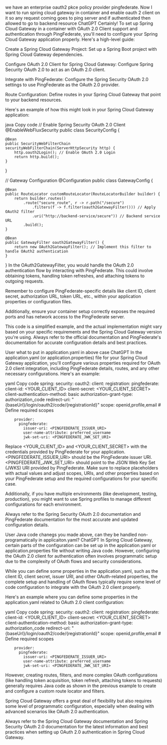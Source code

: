 we have an enterprise oauth2 pkce policy provider pingfederate. Now I want to run spring cloud gateway in container and enable oauth 2 client on it so any request coming goes to ping server and if authenticated then allowed to go to backend resource
ChatGPT
Certainly! To set up Spring Cloud Gateway in a container with OAuth 2.0 Client support and authentication through PingFederate, you'll need to configure your Spring Cloud Gateway application properly. Here's a high-level guide:

Create a Spring Cloud Gateway Project:
Set up a Spring Boot project with Spring Cloud Gateway dependencies.

Configure OAuth 2.0 Client for Spring Cloud Gateway:
Configure Spring Security OAuth 2.0 to act as an OAuth 2.0 client.

Integrate with PingFederate:
Configure the Spring Security OAuth 2.0 settings to use PingFederate as the OAuth 2.0 provider.

Route Configuration:
Define routes in your Spring Cloud Gateway that point to your backend resources.

Here's an example of how this might look in your Spring Cloud Gateway application:

java
Copy code
// Enable Spring Security OAuth 2.0 Client
@EnableWebFluxSecurity
public class SecurityConfig {

    @Bean
    public SecurityWebFilterChain securityWebFilterChain(ServerHttpSecurity http) {
        http.oauth2Login(); // Enable OAuth 2.0 Login
        return http.build();
    }

}

// Gateway Configuration
@Configuration
public class GatewayConfig {

    @Bean
    public RouteLocator customRouteLocator(RouteLocatorBuilder builder) {
        return builder.routes()
            .route("secure_route", r -> r.path("/secure")
                .filters(f -> f.filter(oauth2GatewayFilter())) // Apply OAuth2 filter
                .uri("http://backend-service/secure")) // Backend service URL
            .build();
    }

    @Bean
    public GatewayFilter oauth2GatewayFilter() {
        return new OAuth2GatewayFilter(); // Implement this filter to handle OAuth2 authentication
    }

}
In the OAuth2GatewayFilter, you would handle the OAuth 2.0 authentication flow by interacting with PingFederate. This could involve obtaining tokens, handling token refreshes, and attaching tokens to outgoing requests.

Remember to configure PingFederate-specific details like client ID, client secret, authorization URL, token URL, etc., within your application properties or configuration files.

Additionally, ensure your container setup correctly exposes the required ports and has network access to the PingFederate server.

This code is a simplified example, and the actual implementation might vary based on your specific requirements and the Spring Cloud Gateway version you're using. Always refer to the official documentation and PingFederate's documentation for accurate configuration details and best practices.

User
what to put in application.yaml in above case
ChatGPT
In the application.yaml (or application.properties) file for your Spring Cloud Gateway application, you'll configure various properties required for OAuth 2.0 client integration, including PingFederate details, routes, and any other necessary configurations. Here's an example:

yaml
Copy code
spring:
security:
oauth2:
client:
registration:
pingfederate:
client-id: <YOUR_CLIENT_ID>
client-secret: <YOUR_CLIENT_SECRET>
client-authentication-method: basic
authorization-grant-type: authorization_code
redirect-uri: "{baseUrl}/login/oauth2/code/{registrationId}"
scope: openid,profile,email # Define required scopes

        provider:
          pingfederate:
            issuer-uri: <PINGFEDERATE_ISSUER_URI>
            user-name-attribute: preferred_username
            jwk-set-uri: <PINGFEDERATE_JWK_SET_URI>

Replace <YOUR_CLIENT_ID> and <YOUR_CLIENT_SECRET> with the credentials provided by PingFederate for your application.
<PINGFEDERATE_ISSUER_URI> should be the PingFederate issuer URI.
<PINGFEDERATE_JWK_SET_URI> should point to the JSON Web Key Set (JWKS) URI provided by PingFederate.
Make sure to replace placeholders with actual values and adjust scopes, URIs, and other properties based on your PingFederate setup and the required configurations for your specific case.

Additionally, if you have multiple environments (like development, testing, production), you might want to use Spring profiles to manage different configurations for each environment.

Always refer to the Spring Security OAuth 2.0 documentation and PingFederate documentation for the most accurate and updated configuration details.

User
Java code chanegs you made above, can they be handled non-programatically in applicaiton.yaml?
ChatGPT
In Spring Cloud Gateway, certain parts of the configuration can be set up in the application.yaml or application.properties file without writing Java code. However, configuring the OAuth 2.0 client for authentication often involves programmatic setup due to the complexity of OAuth flows and security considerations.

While you can define some properties in the application.yaml, such as the client ID, client secret, issuer URI, and other OAuth-related properties, the complete setup and handling of OAuth flows typically require some level of code configuration to integrate with the OAuth 2.0 client properly.

Here's an example where you can define some properties in the application.yaml related to OAuth 2.0 client configuration:

yaml
Copy code
spring:
security:
oauth2:
client:
registration:
pingfederate:
client-id: <YOUR_CLIENT_ID>
client-secret: <YOUR_CLIENT_SECRET>
client-authentication-method: basic
authorization-grant-type: authorization_code
redirect-uri: "{baseUrl}/login/oauth2/code/{registrationId}"
scope: openid,profile,email # Define required scopes

        provider:
          pingfederate:
            issuer-uri: <PINGFEDERATE_ISSUER_URI>
            user-name-attribute: preferred_username
            jwk-set-uri: <PINGFEDERATE_JWK_SET_URI>

However, creating routes, filters, and more complex OAuth configurations (like handling token acquisition, token refresh, attaching tokens to requests) generally requires Java code as shown in the previous example to create and configure a custom route locator and filters.

Spring Cloud Gateway offers a great deal of flexibility but also requires some level of programmatic configuration, especially when dealing with advanced scenarios like OAuth 2.0 authentication.

Always refer to the Spring Cloud Gateway documentation and Spring Security OAuth 2.0 documentation for the latest information and best practices when setting up OAuth 2.0 authentication in Spring Cloud Gateway.
